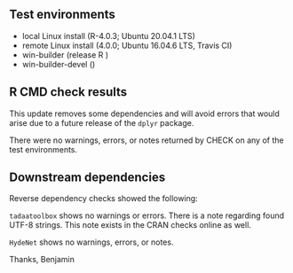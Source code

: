 ## Test environments
* local Linux install (R-4.0.3; Ubuntu 20.04.1 LTS)
* remote Linux install (4.0.0; Ubuntu 16.04.6 LTS, Travis CI)
* win-builder (release R )
* win-builder-devel ()

## R CMD check results
This update removes some dependencies and will avoid errors that would arise due to a future release of the `dplyr` package.

There were no warnings, errors, or notes returned by CHECK on any of the 
test environments.


## Downstream dependencies
Reverse dependency checks showed the following:

`tadaatoolbox` shows no warnings or errors. There is a note regarding found UTF-8 strings. This note exists in the CRAN checks online as well.

`HydeNet` shows no warnings, errors, or notes.

Thanks,
Benjamin
